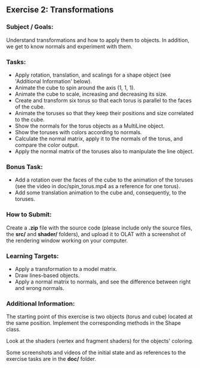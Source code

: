 ## Exercise 2: Transformations

### Subject / Goals:

Understand transformations and how to apply them to objects. In addition, we get to know normals and experiment with them.

### Tasks:

- Apply rotation, translation, and scalings for a shape object (see 'Additional Information' below).
- Animate the cube to spin around the axis (1, 1, 1).
- Animate the cube to scale, increasing and decreasing its size.
- Create and transform six torus so that each torus is parallel to the faces of the cube.
- Animate the toruses so that they keep their positions and size correlated to the cube.
- Show the normals for the torus objects as a MultiLine object.
- Show the toruses with colors according to normals.
- Calculate the normal matrix, apply it to the normals of the torus, and compare the color output.
- Apply the normal matrix of the toruses also to manipulate the line object.

### Bonus Task:

- Add a rotation over the faces of the cube to the animation of the toruses (see the video in doc/spin_torus.mp4 as a reference for one torus).
- Add some translation animation to the cube and, consequently, to the toruses.

### How to Submit:

Create a **.zip** file with the source code (please include only the source files, the **src/** and **shader/** folders), and upload it to OLAT with a screenshot of the rendering window working on your computer.

### Learning Targets:

- Apply a transformation to a model matrix.
- Draw lines-based objects.
- Apply a normal matrix to normals, and see the difference between right and wrong normals.

### Additional Information:

The starting point of this exercise is two objects (torus and cube) located at the same position. Implement the corresponding methods in the Shape class.

Look at the shaders (vertex and fragment shaders) for the objects' coloring.

Some screenshots and videos of the initial state and as references to the exercise tasks are in the **doc/** folder.
